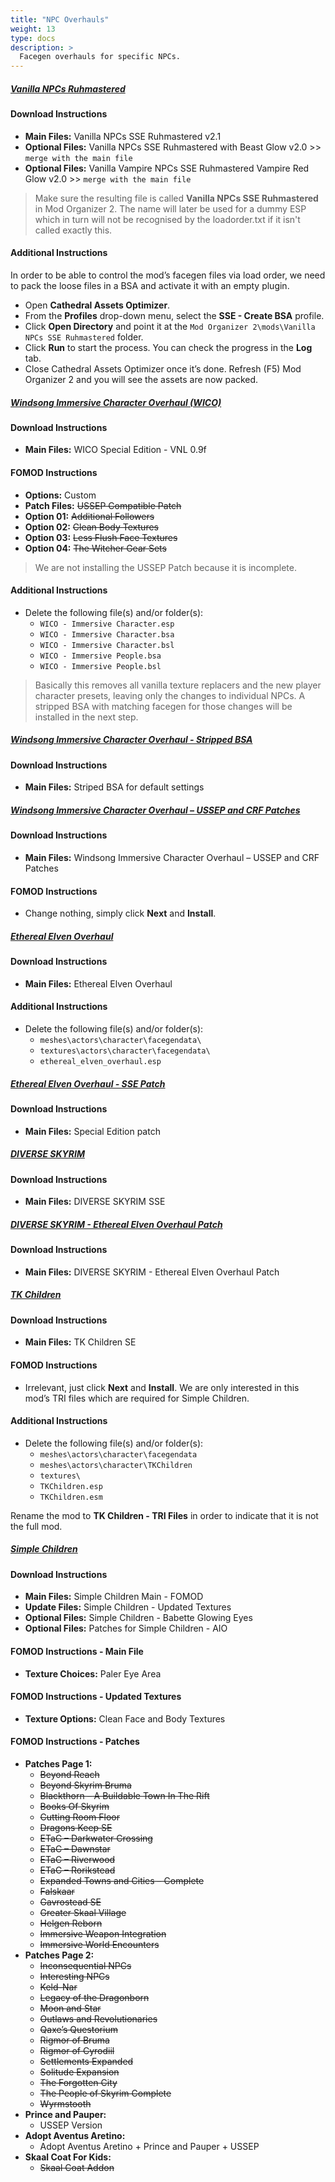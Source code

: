 ```yaml
---
title: "NPC Overhauls"
weight: 13
type: docs
description: >
  Facegen overhauls for specific NPCs.
---
```


##### [Vanilla NPCs Ruhmastered](https://www.nexusmods.com/skyrimspecialedition/mods/25977?tab=files)

#### Download Instructions

* **Main Files:** Vanilla NPCs SSE Ruhmastered v2.1
* **Optional Files:** Vanilla NPCs SSE Ruhmastered with Beast Glow v2.0 >> `merge with the main file`
* **Optional Files:** Vanilla Vampire NPCs SSE Ruhmastered Vampire Red Glow v2.0 >> `merge with the main file`

> Make sure the resulting file is called **Vanilla NPCs SSE Ruhmastered** in Mod Organizer 2. The name will later be used for a dummy ESP which in turn will not be recognised by the loadorder.txt if it isn't called exactly this.

#### Additional Instructions

In order to be able to control the mod’s facegen files via load order, we need to pack the loose files in a BSA and activate it with an empty plugin.

* Open **Cathedral Assets Optimizer**.
* From the **Profiles** drop-down menu, select the **SSE - Create BSA** profile.
* Click **Open Directory** and point it at the `Mod Organizer 2\mods\Vanilla NPCs SSE Ruhmastered` folder.
* Click **Run** to start the process. You can check the progress in the **Log** tab.
* Close Cathedral Assets Optimizer once it’s done. Refresh (F5) Mod Organizer 2 and you will see the assets are now packed.

##### [Windsong Immersive Character Overhaul (WICO)](https://www.nexusmods.com/skyrimspecialedition/mods/2136?tab=files)

#### Download Instructions

* **Main Files:** WICO Special Edition - VNL 0.9f

#### FOMOD Instructions

* **Options:** Custom
* **Patch Files:** ~~USSEP Compatible Patch~~
* **Option 01:** ~~Additional Followers~~
* **Option 02:** ~~Clean Body Textures~~
* **Option 03:** ~~Less Flush Face Textures~~
* **Option 04:** ~~The Witcher Gear Sets~~

> We are not installing the USSEP Patch because it is incomplete. 

#### Additional Instructions

* Delete the following file(s) and/or folder(s):
  * `WICO - Immersive Character.esp`
  * `WICO - Immersive Character.bsa`
  * `WICO - Immersive Character.bsl`
  * `WICO - Immersive People.bsa`
  * `WICO - Immersive People.bsl`

> Basically this removes all vanilla texture replacers and the new player character presets, leaving only the changes to individual NPCs. A stripped BSA with matching facegen for those changes will be installed in the next step.

##### [Windsong Immersive Character Overhaul - Stripped BSA](https://www.nexusmods.com/skyrimspecialedition/mods/5049?tab=files)

#### Download Instructions

* **Main Files:** Striped BSA for default settings

##### [Windsong Immersive Character Overhaul – USSEP and CRF Patches](https://www.nexusmods.com/skyrimspecialedition/mods/26092?tab=files)

#### Download Instructions

* **Main Files:** Windsong Immersive Character Overhaul – USSEP and CRF Patches

#### FOMOD Instructions

* Change nothing, simply click **Next** and **Install**.

##### [Ethereal Elven Overhaul](https://www.nexusmods.com/skyrim/mods/24273?tab=files)

#### Download Instructions

* **Main Files:** Ethereal Elven Overhaul

#### Additional Instructions

* Delete the following file(s) and/or folder(s):
  * `meshes\actors\character\facegendata\`
  * `textures\actors\character\facegendata\`
  * `ethereal_elven_overhaul.esp`

##### [Ethereal Elven Overhaul - SSE Patch](https://www.nexusmods.com/skyrimspecialedition/mods/7351?tab=files)

#### Download Instructions

* **Main Files:** Special Edition patch

##### [DIVERSE SKYRIM](https://www.nexusmods.com/skyrimspecialedition/mods/7707?tab=files)

#### Download Instructions

* **Main Files:** DIVERSE SKYRIM SSE

##### [DIVERSE SKYRIM - Ethereal Elven Overhaul Patch](https://www.nexusmods.com/skyrimspecialedition/mods/26092?tab=files)

#### Download Instructions

* **Main Files:** DIVERSE SKYRIM - Ethereal Elven Overhaul Patch

##### [TK Children](https://www.nexusmods.com/skyrimspecialedition/mods/5916?tab=files)

#### Download Instructions

* **Main Files:** TK Children SE

#### FOMOD Instructions

* Irrelevant, just click **Next** and **Install**. We are only interested in this mod’s TRI files which are required for Simple Children.

#### Additional Instructions

* Delete the following file(s) and/or folder(s):
  * `meshes\actors\character\facegendata`
  * `meshes\actors\character\TKChildren`
  * `textures\`
  * `TKChildren.esp`
  * `TKChildren.esm`

Rename the mod to **TK Children - TRI Files** in order to indicate that it is not the full mod.

##### [Simple Children](https://www.nexusmods.com/skyrimspecialedition/mods/22789?tab=files)

#### Download Instructions

* **Main Files:** Simple Children Main - FOMOD
* **Update Files:** Simple Children - Updated Textures
* **Optional Files:** Simple Children - Babette Glowing Eyes
* **Optional Files:** Patches for Simple Children - AIO

#### FOMOD Instructions - Main File

* **Texture Choices:** Paler Eye Area

#### FOMOD Instructions - Updated Textures

* **Texture Options:** Clean Face and Body Textures

#### FOMOD Instructions - Patches

* **Patches Page 1:**
  * ~~Beyond Reach~~
  * ~~Beyond Skyrim Bruma~~
  * ~~Blackthorn – A Buildable Town In The Rift~~
  * ~~Books Of Skyrim~~
  * ~~Cutting Room Floor~~
  * ~~Dragons Keep SE~~
  * ~~ETaC – Darkwater Crossing~~
  * ~~ETaC – Dawnstar~~
  * ~~ETaC – Riverwood~~
  * ~~ETaC – Rorikstead~~
  * ~~Expanded Towns and Cities – Complete~~
  * ~~Falskaar~~
  * ~~Gavrostead SE~~
  * ~~Greater Skaal Village~~
  * ~~Helgen Reborn~~
  * ~~Immersive Weapon Integration~~
  * ~~Immersive World Encounters~~
* **Patches Page 2:** 
  * ~~Inconsequential NPCs~~
  * ~~Interesting NPCs~~
  * ~~Keld-Nar~~
  * ~~Legacy of the Dragonborn~~
  * ~~Moon and Star~~
  * ~~Outlaws and Revolutionaries~~
  * ~~Qaxe’s Questorium~~
  * ~~Rigmor of Bruma~~
  * ~~Rigmor of Cyrodiil~~
  * ~~Settlements Expanded~~
  * ~~Solitude Expansion~~
  * ~~The Forgotten City~~
  * ~~The People of Skyrim Complete~~
  * ~~Wyrmstooth~~
* **Prince and Pauper:**
  * USSEP Version
* **Adopt Aventus Aretino:**
  * Adopt Aventus Aretino + Prince and Pauper + USSEP
* **Skaal Coat For Kids:**
  * ~~Skaal Coat Addon~~